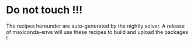 # Do not touch !!!

The recipes hereunder are auto-generated by the nightly solver.
A release of maxiconda-envs will use these recipes to build and upload the packages !

